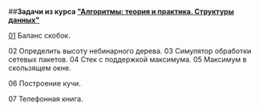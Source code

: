 ##**Задачи из курса ["Алгоритмы: теория и практика. Структуры данных"](https://stepik.org/course/1547/syllabus)**

[01](https://github.com/megamott/JavaAlgorithms/blob/master/src/stepik_algorithms_structures/Brackets.java) Баланс скобок.

02 Определить высоту небинарного дерева.
03 Симулятор обработки сетевых пакетов.
04 Стек с поддержкой максимума.
05 Максимум в скользящем окне.

06 Построение кучи.

07 Телефонная книга.
